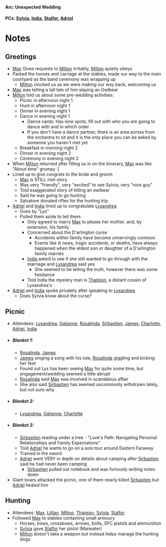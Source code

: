 #### Arc: Unexpected Wedding
#### PCs: [Sylvia](PCs/Past/Sylvia.md), [India](PCs/Current/India.md), [Stalfor](PCs/Current/Stalfor.md), [Adriel](PCs/Past/Adriel.md)

# Notes
## Greetings
- [Max](NPCs/Deceased/Max.md) Gives requests to [Milton](NPCs/Living/Milton.md) irritably, [Milton](NPCs/Living/Milton.md) quietly obeys
- Parked the horses and carriage at the stables, made our way to the main courtyard as the band ceremony was wrapping up
	- [Milton](NPCs/Living/Milton.md) clocked us as we were making our way back, welcoming us
- [Max](NPCs/Deceased/Max.md) was telling a tall tale of him slaying an Owlbear
- [Milton](NPCs/Living/Milton.md) told us about some pre-wedding activities:
	- Picnic in afternoon night 1
	- Hunt in afternoon night 1
	- Dinner in evening night 1
	- Dance in evening night 1
		- Dance cards: Has nine spots, fill out with who you are going to dance with and in which order
		- If you don't have a dance partner, there is an area across from the orchestra to sit and it is the only place you can be asked by someone you haven't met yet
	- Breakfast in morning night 2
	- Dinner in evening night 2
	- Ceremony in evening night 2
- When [Milton](NPCs/Living/Milton.md) returned after filling us in on the itinerary, [Max](NPCs/Deceased/Max.md) was like "About time" grumpy :|
- Lined up to give congrats to the bride and groom
	- [Max](NPCs/Deceased/Max.md) is STILL mid-story
	- Was very "friendly", very "excited" to see Sylvia, very "nice guy" 
	- Told exaggerated story of killing an owlbear
	- Said he was going to go hunting
	- Salvatore donated rifles for the hunting trip
- [Adriel](PCs/Past/Adriel.md) and [India](PCs/Current/India.md) lined up to congratulate [Lysandrea](NPCs/Living/Lysandrea.md)
	- Goes by "Lys"
	- Pulled them aside to tell them:
		- Only agreed to marry [Max](NPCs/Deceased/Max.md) to please her mother, and, by extension, his family
		- Concerned about the D'arlington curse
			- Accidents within family have become unnervingly common
			- Events like ill news, tragic accidents, or deaths, have always happened when the eldest son or daughter of a D'arlington family marries
		- [India](PCs/Current/India.md) asked to see if she still wanted to go through with the marriage and [Lysandrea](NPCs/Living/Lysandrea.md) said yes
			- She seemed to be telling the truth, however there was some hesitance
		- Told India the mystery man is [Thalgion](NPCs/Deceased/Thalgion.md), a distant cousin of Lysandrea's
- [Adriel](PCs/Past/Adriel.md) and [India](PCs/Current/India.md) spoke privately after speaking to [Lysandrea](NPCs/Living/Lysandrea.md)
	- Does Sylvia know about the curse?

## Picnic
- Attendees: [Lysandrea](NPCs/Living/Lysandrea.md), [Galianne](NPCs/Living/Galianne.md), [Rosalinda](NPCs/Living/Rosalinda.md), [Sirbastien](NPCs/Living/Sirbastien.md), [James](NPCs/Living/James.md), [Charlotte](NPCs/Living/Charlotte.md), [Adriel](PCs/Past/Adriel.md), [India](PCs/Current/India.md)
- ##### Blanket 1:
	- [Rosalinda](NPCs/Living/Rosalinda.md), [James](NPCs/Living/James.md)
	 - [James](NPCs/Living/James.md) singing a song with his lute, [Rosalinda](NPCs/Living/Rosalinda.md) giggling and kicking her feet
	 - Found out Lys has been seeing [Max](NPCs/Deceased/Max.md) for quite some time, but engagement/wedding seemed a little abrupt
	 - [Rosalinda](NPCs/Living/Rosalinda.md) said [Max](NPCs/Deceased/Max.md) was involved in scandalous affair
	 - She also said [Sirbastien](NPCs/Living/Sirbastien.md) has seemed uncommonly withdrawn lately, but not sure why
- ##### Blanket 2:
	- [Lysandrea](NPCs/Living/Lysandrea.md), [Galianne](NPCs/Living/Galianne.md), [Charlotte](NPCs/Living/Charlotte.md)
- ##### Blanket 3:
	- [Sirbastien](NPCs/Living/Sirbastien.md) reading under a tree - "Love's Path: Navigating Personal Relationships and Family Expectations"
	- Told [Adriel](PCs/Past/Adriel.md) he wants to go on a solo tour around Eastern Faraway
	- Trained in the sword
	- [Adriel](PCs/Past/Adriel.md) went VERY in depth on details about camping after [Sirbastien](NPCs/Living/Sirbastien.md) said he had never been camping
		- [Sirbastien](NPCs/Living/Sirbastien.md) pulled out notebook and was furiously writing notes down
- Giant boars attacked the picnic, one of them nearly killed [Sirbastien](NPCs/Living/Sirbastien.md) but [Adriel](PCs/Past/Adriel.md) healed him

## Hunting
- Attendees: [Max](NPCs/Deceased/Max.md), [Lillian](NPCs/Living/Lillian.md), [Milton](NPCs/Living/Milton.md), [Thalgion](NPCs/Deceased/Thalgion.md), [Sylvia](PCs/Past/Sylvia.md), [Stalfor](PCs/Current/Stalfor.md)
- Followed [Max](NPCs/Deceased/Max.md) to stables containing small armoury
	- Horses, bows, crossbows, arrows, bolts, SFC pistols and ammunition
	- [Sylvia](PCs/Past/Sylvia.md) gave [Stalfor](PCs/Current/Stalfor.md) her pistol (Maneater)
	- [Milton](NPCs/Living/Milton.md) doesn't take a weapon but instead helps manage the hunting dogs